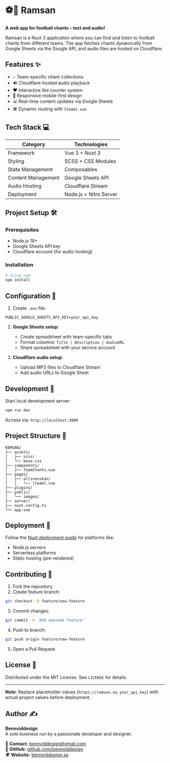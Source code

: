 # ⚽📢 Ramsan

**A web app for football chants – text and audio!**

Ramsan is a Nuxt 3 application where you can find and listen to football chants from different teams. The app fetches chants dynamically from Google Sheets via the Google API, and audio files are hosted on Cloudflare.

## Features ✨

- 🎶 Team-specific chant collections
- 🔊 Cloudflare-hosted audio playback
- ❤️ Interactive like counter system
- 📱 Responsive mobile-first design
- 📊 Real-time content updates via Google Sheets
- 🛠️ Dynamic routing with `[team].vue`

## Tech Stack 💻

| Category           | Technologies           |
| ------------------ | ---------------------- |
| Framework          | Vue 3 + Nuxt 3         |
| Styling            | SCSS + CSS Modules     |
| State Management   | Composables            |
| Content Management | Google Sheets API      |
| Audio Hosting      | Cloudflare Stream      |
| Deployment         | Node.js + Nitro Server |

## Project Setup 🛠️

### Prerequisites

- Node.js 18+
- Google Sheets API key
- Cloudflare account (for audio hosting)

### Installation

```bash
# Using npm
npm install
```

## Configuration 🔧

1. Create `.env` file:

```env
PUBLIC_GOOGLE_SHEETS_API_KEY=your_api_key
```

2. **Google Sheets setup**:

   - Create spreadsheet with team-specific tabs
   - Format columns: `Title | Description | AudioURL`
   - Share spreadsheet with your service account

3. **Cloudflare audio setup**:
   - Upload MP3 files to Cloudflare Stream
   - Add audio URLs to Google Sheet

## Development 🚀

Start local development server:

```bash
npm run dev
```

Access via: `http://localhost:3000`

## Project Structure 📂

```
RAMSAN/
├── assets/
│   ├── scss/
│   └── base.css
├── components/
│   ├── TeamChants.vue
├── pages/
│   ├── allsvenskan/
│   │   └── [team].vue
├── plugins/
├── public/
│   └── images/
├── server/
├── nuxt.config.ts
└── app.vue
```

## Deployment 🚀

Follow the [Nuxt deployment guide](https://nuxt.com/docs/getting-started/deployment) for platforms like:

- Node.js servers
- Serverless platforms
- Static hosting (pre-rendered)

## Contributing 🤝

1. Fork the repository
2. Create feature branch:

```bash
git checkout -b feature/new-feature
```

3. Commit changes:

```bash
git commit -m 'Add awesome feature'
```

4. Push to branch:

```bash
git push origin feature/new-feature
```

5. Open a Pull Request

## License 📄

Distributed under the MIT License. See `LICENSE` for details.

---

**Note**: Replace placeholder values (`https://ramsan.se`, `your_api_key`) with actual project values before deployment.

## Author ✍️

**Bennviddesign**  
A solo business run by a passionate developer and designer.

📧 **Contact:** [bennviddesign@gmail.com](mailto:bennviddesign@gmail.com)  
🔗 **GitHub:** [github.com/bennviddesign](https://github.com/bennviddesign)  
🌍 **Website:** [bennviddesign.se](https://bennviddesign.com)
